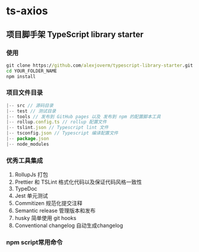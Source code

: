 # ts-axios

## 项目脚手架 TypeScript library starter

### 使用

```cmd
git clone https://github.com/alexjoverm/typescript-library-starter.git YOUR_FOLDER_NAME
cd YOUR_FOLDER_NAME
npm install
```

### 项目文件目录

```javascript
|-- src // 源码目录 
|-- test // 测试目录
|-- tools // 发布到 GitHub pages 以及 发布到 npm 的配置脚本工具
|-- rollup.config.ts // rollup 配置文件
|-- tslint.json // Typescript lint 文件
|-- tsconfig.json // Typescript 编译配置文件
|-- package.json
|-- node_modules
```

### 优秀工具集成

1. RollupJs 打包
2. Prettier 和 TSLint 格式化代码以及保证代码风格一致性
3. TypeDoc
4. Jest 单元测试
5. Commitizen 规范化提交注释
6. Semantic release 管理版本和发布
7. husky 简单使用 git hooks
8. Conventional changelog 自动生成changelog

### npm script常用命令
